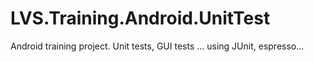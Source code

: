 # LVS.Training.Android.UnitTest
Android training project. Unit tests, GUI tests ... using JUnit, espresso...
